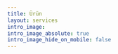 ```yaml
---
title: Ürün
layout: services
intro_image: 
intro_image_absolute: true
intro_image_hide_on_mobile: false
---
```

